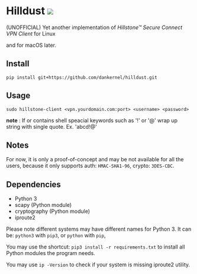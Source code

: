 # Hilldust [![](https://img.shields.io/badge/python-3.8-blue.svg)](https://www.python.org/downloads/) 
(UNOFFICIAL) Yet another implementation of *Hillstone™ Secure Connect VPN Client* for Linux

and for macOS later.

## Install
```
pip install git+https://github.com/dankernel/hilldust.git
```
## Usage
```
sudo hillstone-client <vpn.yourdomain.com:port> <username> <password>
```
**note** : If <username> or <password> contains shell speacial keywords such as '!' or '@'
wrap up string with single quote. Ex. 'abcd!@'

## Notes
For now, it is only a proof-of-concept and may be not available for all the users,
because it only supports auth: `HMAC-SHA1-96`, crypto: `3DES-CBC`.

## Dependencies
- Python 3
- scapy (Python module)
- cryptography (Python module)
- iproute2

Please note different systems may have different names for Python 3.
It can be: `python3` with `pip3`, or `python` with `pip`,

You may use the shortcut: `pip3 install -r requirements.txt` to install all
Python modules the program needs.

You may use `ip -Version` to check if your system is missing iproute2 utility.
